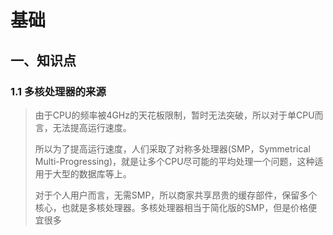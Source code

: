 # 基础

## 一、知识点

### 1.1 多核处理器的来源

> 由于CPU的频率被4GHz的天花板限制，暂时无法突破，所以对于单CPU而言，无法提高运行速度。
>
> 所以为了提高运行速度，人们采取了对称多处理器(SMP，Symmetrical Multi-Progressing)，就是让多个CPU尽可能的平均处理一个问题，这种适用于大型的数据库等上。
>
> 对于个人用户而言，无需SMP，所以商家共享昂贵的缓存部件，保留多个核心，也就是多核处理器。多核处理器相当于简化版的SMP，但是价格便宜很多

